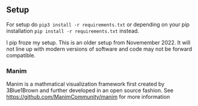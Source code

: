 ## Setup

For setup do 
```pip3 install -r requirements.txt```
or depending on your pip installation
```pip install -r requirements.txt```
instead.

I pip froze my setup. This is an older setup from Novemember 2022. It will not line up with modern versions of software and code may not be forward compatible.

### Manim

Manim is a mathmatical visualization framework first created by 3Blue1Brown and further developed in an open source fashion. See https://github.com/ManimCommunity/manim for more information